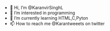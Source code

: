 - 👋 Hi, I’m @KaranvirSinghL
- 👀 I’m interested in programming 
- 🌱 I’m currently learning HTML,C,Pyton
- 📫 How to reach me @Karantweeets on twitter 

<!---
KaranvirSinghL/KaranvirSinghL is a ✨ special ✨ repository because its `README.md` (this file) appears on your GitHub profile.
You can click the Preview link to take a look at your changes.
--->

